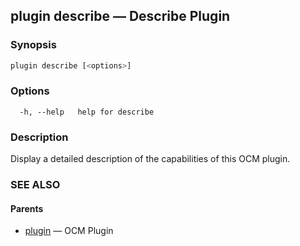 ## plugin describe &mdash; Describe Plugin

### Synopsis

```bash
plugin describe [<options>]
```

### Options

```
  -h, --help   help for describe
```

### Description
Display a detailed description of the capabilities of this OCM plugin.
### SEE ALSO

#### Parents

* [plugin](plugin.md)	 &mdash; OCM Plugin
